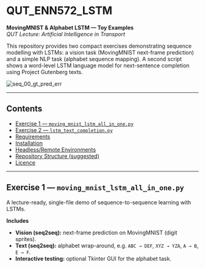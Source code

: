 # QUT_ENN572_LSTM

**MovingMNIST & Alphabet LSTM — Toy Examples**  
_QUT Lecture: Artificial Intelligence in Transport_

This repository provides two compact exercises demonstrating sequence modelling with LSTMs: a vision task (MovingMNIST next-frame prediction) and a simple NLP task (alphabet sequence mapping). A second script shows a word-level LSTM language model for next-sentence completion using Project Gutenberg texts.

![seq_00_gt_pred_err](https://github.com/user-attachments/assets/35468a11-3d0d-4dd2-9d26-8d6ebf127bf8)

---

## Contents

- [Exercise 1 — `moving_mnist_lstm_all_in_one.py`](#exercise-1--moving_mnist_lstm_all_in_onepy)
- [Exercise 2 — `lstm_text_completion.py`](#exercise-2--lstm_text_completionpy)
- [Requirements](#requirements)
- [Installation](#installation)
- [Headless/Remote Environments](#headlessremote-environments)
- [Repository Structure (suggested)](#repository-structure-suggested)
- [Licence](#licence)

---

## Exercise 1 — `moving_mnist_lstm_all_in_one.py`

A lecture-ready, single-file demo of sequence-to-sequence learning with LSTMs.

**Includes**
- **Vision (seq2seq):** next-frame prediction on MovingMNIST (digit sprites).
- **Text (seq2seq):** alphabet wrap-around, e.g. `ABC → DEF`, `XYZ → YZA`, `A → B`, `E → F`.
- **Interactive testing:** optional Tkinter GUI for the alphabet task.
